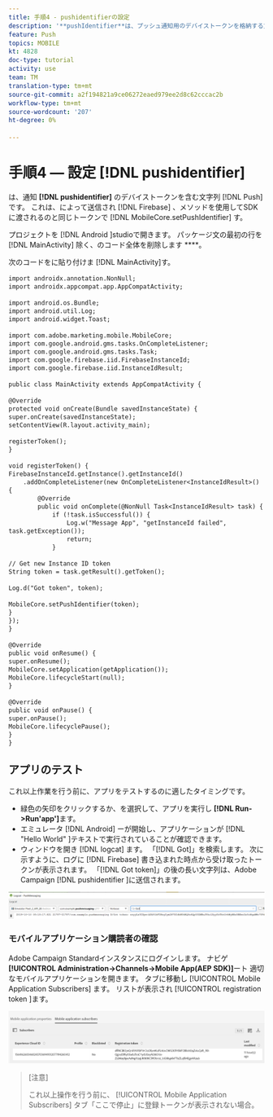 ```yaml
---
title: 手順4 - pushidentifierの設定
description: '**pushIdentifier**は、プッシュ通知用のデバイストークンを格納する文字列です。 これは、Firebaseから送信され、MobileCore.setPushIdentifierメソッドを使用してSDKに渡されるのと同じトークンです。'
feature: Push
topics: MOBILE
kt: 4828
doc-type: tutorial
activity: use
team: TM
translation-type: tm+mt
source-git-commit: a2f194821a9ce06272eaed979ee2d8c62cccac2b
workflow-type: tm+mt
source-wordcount: '207'
ht-degree: 0%

---
```


# 手順4 — 設定 [!DNL pushidentifier]

は、通知 **[!DNL pushidentifier]** のデバイストークンを含む文字列 [!DNL Push] です。 これは、によって送信され [!DNL Firebase] 、メソッドを使用してSDKに渡されるのと同じトークンで [!DNL MobileCore.setPushIdentifier] す。

プロジェクトを [!DNL Android ]studioで開きます。 パッケージ文の最初の行を [!DNL MainActivity] 除く、のコード全体を削除します ****。

次のコードをに貼り付けま [!DNL MainActivity]す。

```java{.line-numbers}
import androidx.annotation.NonNull;
import androidx.appcompat.app.AppCompatActivity;

import android.os.Bundle;
import android.util.Log;
import android.widget.Toast;

import com.adobe.marketing.mobile.MobileCore;
import com.google.android.gms.tasks.OnCompleteListener;
import com.google.android.gms.tasks.Task;
import com.google.firebase.iid.FirebaseInstanceId;
import com.google.firebase.iid.InstanceIdResult;

public class MainActivity extends AppCompatActivity {

@Override
protected void onCreate(Bundle savedInstanceState) {
super.onCreate(savedInstanceState);
setContentView(R.layout.activity_main);

registerToken();
}

void registerToken() {
FirebaseInstanceId.getInstance().getInstanceId()
    .addOnCompleteListener(new OnCompleteListener<InstanceIdResult>() {
        @Override
        public void onComplete(@NonNull Task<InstanceIdResult> task) {
            if (!task.isSuccessful()) {
                Log.w("Message App", "getInstanceId failed", task.getException());
                return;
            }

// Get new Instance ID token
String token = task.getResult().getToken();

Log.d("Got token", token);

MobileCore.setPushIdentifier(token);
}
});
}

@Override
public void onResume() {
super.onResume();
MobileCore.setApplication(getApplication());
MobileCore.lifecycleStart(null);
}

@Override
public void onPause() {
super.onPause();
MobileCore.lifecyclePause();
}
}
```

## アプリのテスト

これ以上作業を行う前に、アプリをテストするのに適したタイミングです。

* 緑色の矢印をクリックするか、を選択して、アプリを実行し **[!DNL Run->Run'app']**&#x200B;ます。
* エミュレータ [!DNL Android] ーが開始し、アプリケーションが [!DNL "Hello World" ]テキストで実行されていることが確認できます。
* ウィンドウを開き [!DNL logcat] ます。 「[!DNL Got]」を検索します。 次に示すように、ログに [!DNL Firebase] 書き込まれた時点から受け取ったトークンが表示されます。 「[!DNL Got token]」の後の長い文字列は、Adobe Campaign [!DNL pushidentifier ]に送信されます。

![logcatトークン](assets/logcat-got-token.PNG)

### モバイルアプリケーション購読者の確認

Adobe Campaign Standardインスタンスにログインします。
ナビゲ **[!UICONTROL Administration->Channels->Mobile App(AEP SDK)]**&#x200B;ート 適切なモバイルアプリケーションを開きます。 タブに移動し [!UICONTROL Mobile Application Subscribers] ます。 リストが表示され [!UICONTROL registration token ]ます。

![モバイルアプリケーション購読者](assets/mobile-application-subscribers.PNG)

>[注意]
>
>これ以上操作を行う前に、 [!UICONTROL Mobile Application Subscribers] タブ「ここで停止」に登録トークンが表示されない場合。

